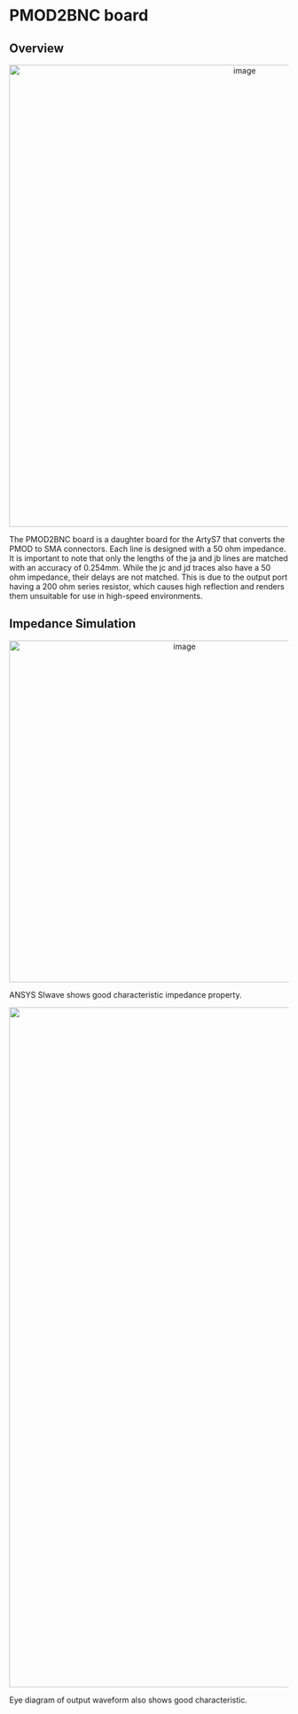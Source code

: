 # PMOD2BNC board

## Overview
<p align="center">
<img width="833" alt="image" src="https://github.com/snu-quiqcl/PMOD2BNC/assets/49219392/bd43358e-04e4-47f8-8bb6-55e0f359e6e8">
</p>

The PMOD2BNC board is a daughter board for the ArtyS7 that converts the PMOD to SMA connectors. Each line is designed with a 50 ohm impedance. It is important to note that only the lengths of the ja and jb lines are matched with an accuracy of 0.254mm. While the jc and jd traces also have a 50 ohm impedance, their delays are not matched. This is due to the output port having a 200 ohm series resistor, which causes high reflection and renders them unsuitable for use in high-speed environments.

## Impedance Simulation
<p align="center">
<img width="616" alt="image" src="https://github.com/snu-quiqcl/PMOD2BNC/assets/49219392/8f47d709-ddd9-4472-88b3-1305d00631ff">
</p>

ANSYS SIwave shows good characteristic impedance property.

<p align="center">
<img width="1226" alt="image" src="https://github.com/snu-quiqcl/PMOD2BNC/assets/49219392/823fb6cd-2c5d-498c-b0fd-bf70dbbadfbe">
</p>

Eye diagram of output waveform also shows good characteristic.
